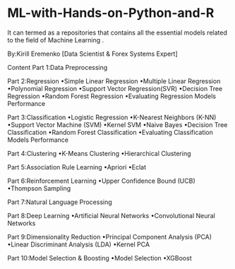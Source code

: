 # ML-with-Hands-on-Python-and-R
It can termed as a repositories that contains all the essential models related to the field of Machine Learning . 


By:Kirill Eremenko
[Data Scientist & Forex Systems Expert]

Content
Part 1:Data Preprocessing

Part 2:Regression
•Simple Linear Regression
•Multiple Linear Regression
•Polynomial Regression
•Support Vector Regression(SVR)
•Decision Tree Regression
•Random Forest Regression
•Evaluating Regression Models Performance

Part 3:Classification
•Logistic Regression
•K-Nearest Neighbors (K-NN)
•Support Vector Machine (SVM)
•Kernel SVM
•Naive Bayes
•Decision Tree Classification
•Random Forest Classification
•Evaluating Classification Models Performance

Part 4:Clustering
•K-Means Clustering
•Hierarchical Clustering

Part 5:Association Rule Learning
•Apriori
•Eclat

Part 6:Reinforcement Learning
•Upper Confidence Bound (UCB)
•Thompson Sampling

Part 7:Natural Language Processing

Part 8:Deep Learning
•Artificial Neural Networks
•Convolutional Neural Networks

Part 9:Dimensionality Reduction
•Principal Component Analysis (PCA)
•Linear Discriminant Analysis (LDA)
•Kernel PCA

Part 10:Model Selection & Boosting
•Model Selection
•XGBoost
